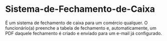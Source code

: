 # Sistema-de-Fechamento-de-Caixa
É um sistema de fechamento de caixa para um comércio qualquer. O funcionário(a) preenche a tabela de fechamento e, automaticamente, um PDF daquele fechamento é criado e enviado para um e-mail já configurado.
